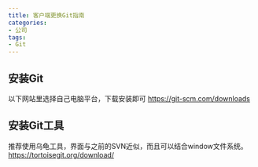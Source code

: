 ```yaml
---
title: 客户端更换Git指南
categories:
- 公司
tags: 
- Git
---
```


## 安装Git

以下网站里选择自己电脑平台，下载安装即可
https://git-scm.com/downloads

## 安装Git工具

推荐使用乌龟工具，界面与之前的SVN近似，而且可以结合window文件系统。
https://tortoisegit.org/download/


